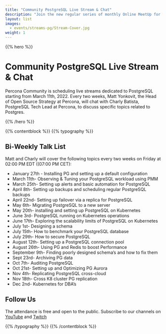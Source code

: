 ```yaml
---
title: "Community PostgreSQL Live Stream & Chat"
description: "Join the new regular series of monthly Online MeetUp for each community every Wednesday on Discord starting from Sept, 8th 2021."
layout: list
images:
  - events/streams-pg/Stream-Cover.jpg
weight: 1
---
```


{{% hero %}}

# Community PostgreSQL Live Stream & Chat

Percona Community is scheduling live streams dedicated to PostgreSQL starting from March 11th, 2022. Every two weeks, Matt Yonkovit, the Head of Open Source Strategy at Percona, will chat with Charly Batista, PostgreSQL Tech Lead at Percona, to discuss specific topics related to Postgres.

{{% /hero %}}

{{% contentblock %}}
{{% typography %}}

## Bi-Weekly Talk List

Matt and Charly will cover the following topics every two weeks on Friday at 02:00 PM EDT ((07:00 PM CET): 

* January 27th - Installing PG and setting up a default configuration
* March 11th- Observing & Tuning your PostgreSQL workload using PMM
* March 25th- Setting up alerts and basic automation for PostgreSQL
* April 8th- Setting up backups and scheduling regular PostgreSQL backups
* April 22nd- Setting up failover via a replica for PostgreSQL
* May 6th- Migrating PostgreSQL to a new server
* May 20th- installing and setting up PostgreSQL on Kubernetes
* June 3rd- PostgreSQL running on Kubernetes operations
* June 17th- Exploring the scalability limits of PostgreSQL on Kubernetes
* July 1st- Designing a schema
* July 15th- How to benchmark your PostgreSQL database
* July 29th- How to secure PostgreSQL
* August 12th- Setting up a PostgreSQL connection pool
* August 26th- Using PG and Redis to boost Performance
* September 9th- Finding poorly designed schema’s and how to fix them
* Sept 23rd- Archiving PG data
* Oct 7th- Auditing PostgreSQL
* Oct 21st- Setting up and Optimizing PG Aurora
* Nov 4th- Replicating PostgreSQL cross-cloud
* Nov 18th- Cross K8 cluster PG replication
* Dec 2nd- Kubernetes for DBA’s

## Follow Us

The attendance is free and open to the public.
Subscribe to our channels on [YouTube](https://www.youtube.com/watch?v=hTSHb0NU_1E) and [Twitch](https://www.twitch.tv/perconacommunity)

{{% /typography %}}
{{% /contentblock %}}